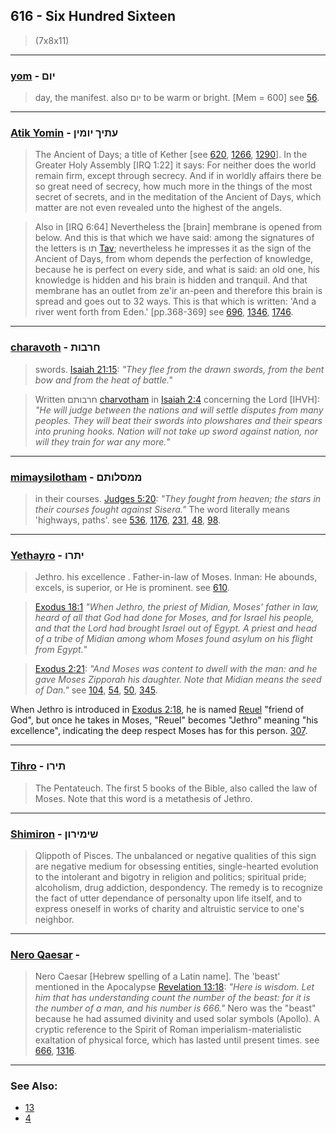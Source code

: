 ## 616 - Six Hundred Sixteen
> (7x8x11)

---

### [yom](/keys/IVMf) - יום
> day, the manifest. also יום to be warm or bright. [Mem = 600] see [56](56).

---

### [Atik Yomin](/keys/OThIK.IVMIN) - עתיך יומין
> The Ancient of Days; a title of Kether [see [620](620), [1266](1266), [1290](1290)]. In the Greater Holy Assembly [IRQ 1:22] it says: For neither does the world remain firm, except through secrecy. And if in worldly affairs there be so great need of secrecy, how much more in the things of the most secret of secrets, and in the meditation of the Ancient of Days, which matter are not even revealed unto the highest of the angels.

> Also in [IRQ 6:64] Nevertheless the [brain] membrane is opened from below. And this is that which we have said: among the signatures of the letters is תו [Tav](/keys/ThV); nevertheless he impresses it as the sign of the Ancient of Days, from whom depends the perfection of knowledge, because he is perfect on every side, and what is said: an old one, his knowledge is hidden and his brain is hidden and tranquil. And that membrane has an outlet from ze'ir an-peen and therefore this brain is spread and goes out to 32 ways. This is that which is written: 'And a river went forth from Eden.' [pp.368-369] see [696](696), [1346](1346), [1746](1746).

---

### [charavoth](/keys/ChRBVTh) - חרבות
> swords. [Isaiah 21:15](http://biblehub.com/isaiah/21-15.htm): *"They flee from the drawn swords, from the bent bow and from the heat of battle."*

> Written חרבותם [charvotham](/keysChRBVThM) in [Isaiah 2:4](http://biblehub.com/isaiah/2-4.htm) concerning the Lord [IHVH]: *"He will judge between the nations and will settle disputes from many peoples. They will beat their swords into plowshares and their spears into pruning hooks. Nation will not take up sword against nation, nor will they train for war any more.*"

---

### [mimaysilotham](/keys/MMSLVThM) - ממסלותם
> in their courses. [Judges 5:20](http://biblehub.com/judges/5-20.htm): *"They fought from heaven; the stars in their courses fought against Sisera."* The word literally means 'highways, paths'. see [536](536), [1176](1176), [231](231), [48](48), [98](98).

---

### [Yethayro](/keys/IThRV) - יתרו
> Jethro. his excellence . Father-in-law of Moses. Inman: He abounds, excels, is superior, or He is prominent. see [610](610).

> [Exodus 18:1](http://biblehub.com/exodus/18-1.htm) *"When Jethro, the priest of Midian, Moses' father in law, heard of all that God had done for Moses, and for Israel his people, and that the Lord had brought Israel out of Egypt. A priest and head of a tribe of Midian among whom Moses found asylum on his flight from Egypt.*"

> [Exodus 2:21](http://biblehub.com//.htm): *"And Moses was content to dwell with the man: and he gave Moses Zipporah his daughter. Note that Midian means the seed of Dan."* see [104](104), [54](54), [50](50), [345](345).

When Jethro is introduced in [Exodus 2:18](http://biblehub.com/exodus/2-18.htm), he is named [Reuel](/keys/ROVAL) "friend of God", but once he takes in Moses, "Reuel" becomes "Jethro" meaning "his excellence", indicating the deep respect Moses has for this person. [307](307).

---

### [Tihro](/keys/ThIRV) - תירו
> The Pentateuch. The first 5 books of the Bible, also called the law of Moses. Note that this word is a metathesis of Jethro.

---

### [Shimiron](/keys/ShIMIRVN) - שימירון
> Qlippoth of Pisces. The unbalanced or negative qualities of this sign are negative medium for obsessing entities, single-hearted evolution to the intolerant and bigotry in religion and politics; spiritual pride; alcoholism, drug addiction, despondency. The remedy is to recognize the fact of utter dependance of personalty upon life itself, and to express oneself in works of charity and altruistic service to one's neighbor.

---

### [Nero Qaesar](/keys/NRV.QSR) - 
> Nero Caesar [Hebrew spelling of a Latin name]. The 'beast' mentioned in the Apocalypse [Revelation 13:18](http://biblehub.com/revelation/13-18.htm): *"Here is wisdom. Let him that has understanding count the number of the beast: for it is the number of a man, and his number is 666."* Nero was the "beast" because he had assumed divinity and used solar symbols (Apollo). A cryptic reference to the Spirit of Roman imperialism-materialistic exaltation of physical force, which has lasted until present times. see [666](666), [1316](1316).

---

### See Also:

- [13](13)
- [4](4)

